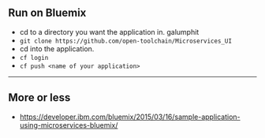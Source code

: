## Run on Bluemix

* cd to a directory you want the application in. galumphit
* ```git clone https://github.com/open-toolchain/Microservices_UI```
* cd into the application.
* ```cf login```
* ```cf push <name of your application>```

---
## More or less

* https://developer.ibm.com/bluemix/2015/03/16/sample-application-using-microservices-bluemix/


